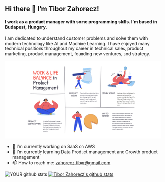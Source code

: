 ## Hi there 👋 I'm Tibor Zahorecz!  
#### I work as a product manager with some programming skills. I'm based in Budapest, Hungary.

I am dedicated to understand customer problems and solve them with modern technology like AI and Machine Learning. I have enjoyed many technical positions throughout my career in technical sales, product marketing, product management, founding new ventures, and strategy.

![Header](https://github.com/ZahoreczTibor/ZahoreczTibor/blob/main/product%20management.jpeg "Header")




- 🔭 I’m currently working on SaaS on AWS
- 🌱 I’m currently learning Data Product management and Growth product management
- 📫 How to reach me: zahorecz.tibor@gmail.com

![YOUR github stats](https://github-readme-stats.vercel.app/api?username=ZahoreczTibor)
[![Tibor Zahorecz's github stats](https://github-readme-stats.vercel.app/api?username=ZahoreczTibor)](https://github.com/ZahoreczTibor/github-readme-stats)


